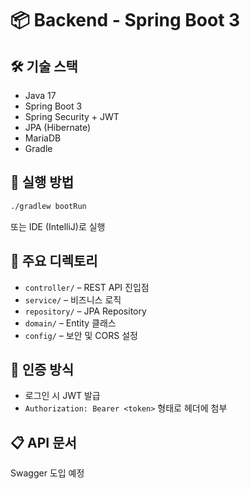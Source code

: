 # 📦 Backend - Spring Boot 3

## 🛠️ 기술 스택
- Java 17
- Spring Boot 3
- Spring Security + JWT
- JPA (Hibernate)
- MariaDB
- Gradle

## 🧪 실행 방법
```bash
./gradlew bootRun
```

또는 IDE (IntelliJ)로 실행

## 📂 주요 디렉토리

- `controller/` – REST API 진입점
- `service/` – 비즈니스 로직
- `repository/` – JPA Repository
- `domain/` – Entity 클래스
- `config/` – 보안 및 CORS 설정

## 🔐 인증 방식
- 로그인 시 JWT 발급
- `Authorization: Bearer <token>` 형태로 헤더에 첨부

## 📋 API 문서
Swagger 도입 예정
